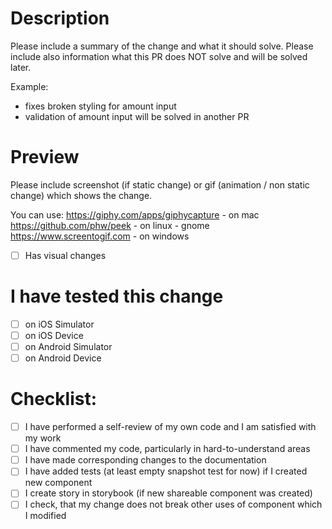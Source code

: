 # Description

Please include a summary of the change and what it should solve. Please include also information what this PR does NOT solve and will be solved later.

Example:

* fixes broken styling for amount input
* validation of amount input will be solved in another PR

# Preview

Please include screenshot (if static change) or gif (animation / non static change) which shows the change.

You can use:
https://giphy.com/apps/giphycapture  - on mac
https://github.com/phw/peek  - on linux - gnome
https://www.screentogif.com  - on windows

- [ ] Has visual changes

# I have tested this change

- [ ] on iOS Simulator
- [ ] on iOS Device
- [ ] on Android Simulator
- [ ] on Android Device

# Checklist:

- [ ] I have performed a self-review of my own code and I am satisfied with my work
- [ ] I have commented my code, particularly in hard-to-understand areas
- [ ] I have made corresponding changes to the documentation
- [ ] I have added tests (at least empty snapshot test for now) if I created new component
- [ ] I create story in storybook (if new shareable component was created)
- [ ] I check, that my change does not break other uses of component which I modified
